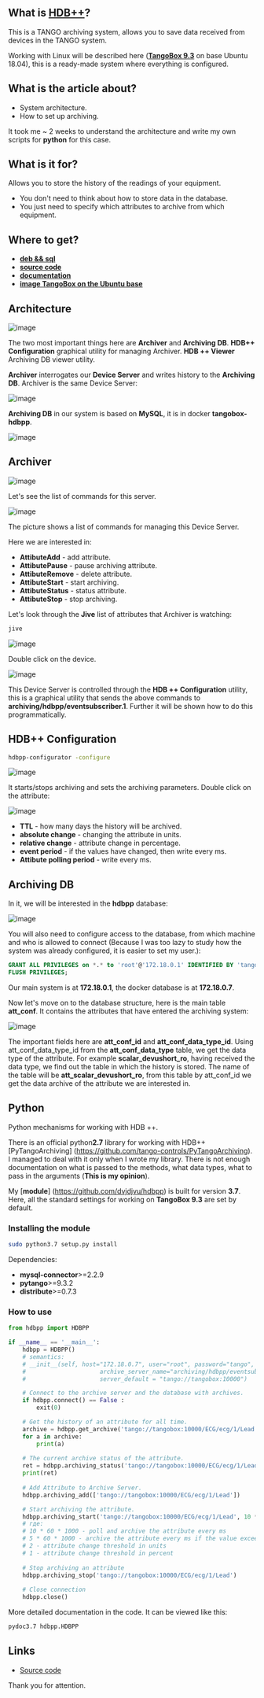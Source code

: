 ## What is [HDB++](https://www.tango-controls.org/community/project-docs/hdbplusplus/)?
This is a TANGO archiving system, allows you to save data received from devices in the TANGO system.

Working with Linux will be described here ([**TangoBox 9.3**](https://s2innovation.sharepoint.com/:f:/s/Developers/EovD2IBwhppAp-ZLXtawQ6gB9F6aXPPs2msr2hgPGTO-FQ?e=Ii3tnr) on base Ubuntu 18.04), this is a ready-made system where everything is configured.

## What is the article about?
 - System architecture.
 - How to set up archiving.

It took me ~ 2 weeks to understand the architecture and write my own scripts for **python** for this case.

## What is it for?
Allows you to store the history of the readings of your equipment.
 - You don't need to think about how to store data in the database.
 - You just need to specify which attributes to archive from which equipment.

<cut/>

## Where to get?
 - [**deb && sql**](https://www.tango-controls.org/community/project-docs/hdbplusplus/hdbplusplus-downloads/)
 - [**source code**](https://github.com/tango-controls-hdbpp)
 - [**documentation**](https://www.tango-controls.org/community/project-docs/hdbplusplus/hdbplusplus-doc/)
 - [**image TangoBox on the Ubuntu base**](https://tango-controls.readthedocs.io/en/latest/installation/virtualmachine.html)

## Architecture

![image](https://habrastorage.org/webt/si/9f/sq/si9fsq0jjolmzn2t2-ka9n_svnk.png)

The two most important things here are **Archiver** and **Archiving DB**. **HDB++ Configuration** graphical utility for managing Archiver. **HDB ++ Viewer** Archiving DB viewer utility.

**Archiver** interrogates our **Device Server** and writes history to the **Archiving DB**.
Archiver is the same Device Server:

![image](https://habrastorage.org/webt/wx/bw/4c/wxbw4cyo_occntl8jparsj2drbo.jpeg)

**Archiving DB** in our system is based on **MySQL**, it is in docker **tangobox-hdbpp**.

![image](https://habrastorage.org/webt/lx/zx/tf/lxzxtfz04nofarfshjy4jdh3hhy.jpeg)

## Archiver

![image](https://habrastorage.org/webt/bc/dd/mw/bcddmwci_lpsr7exia445op9nze.jpeg)

Let's see the list of commands for this server.

![image](https://habrastorage.org/webt/e7/qk/ts/e7qktshbfap5gkk3dm_de-uqyxg.jpeg)

The picture shows a list of commands for managing this Device Server.

Here we are interested in:

 - **AttibuteAdd** - add attribute.
 - **AttibutePause** - pause archiving attribute.
 - **AttibuteRemove** - delete attribute.
 - **AttibuteStart** - start archiving.
 - **AttibuteStatus** - status attribute.
 - **AttibuteStop** - stop archiving.

Let's look through the **Jive** list of attributes that Archiver is watching:
```bash
jive
```

![image](https://habrastorage.org/webt/wx/bw/4c/wxbw4cyo_occntl8jparsj2drbo.jpeg)

Double click on the device.

![image](https://habrastorage.org/webt/gq/li/qa/gqliqanb2roaz98yqhl0b4lxhkk.jpeg)

This Device Server is controlled through the **HDB ++ Configuration** utility, this is a graphical utility that sends the above commands to **archiving/hdbpp/eventsubscriber.1**. Further it will be shown how to do this programmatically.

## HDB++ Configuration
```bash
hdbpp-configurator -configure
```

![image](https://habrastorage.org/webt/sv/nw/bh/svnwbh8yxo3l170gmibfly0gdzi.jpeg)

It starts/stops archiving and sets the archiving parameters. Double click on the attribute:

![image](https://habrastorage.org/webt/ve/gq/qt/vegqqtoux5y-2cctdn1dugymqzw.jpeg)

 - **TTL** - how many days the history will be archived.
 - **absolute change** - changing the attribute in units.
 - **relative change** - attribute change in percentage.
 - **event period** - if the values have changed, then write every ms.
 - **Attibute polling period** - write every ms.

## Archiving DB
In it, we will be interested in the **hdbpp** database:

![image](https://habrastorage.org/webt/5e/hh/15/5ehh15mfnxsnbr_di1sc_oqfhzk.jpeg)

You will also need to configure access to the database, from which machine and who is allowed to connect (Because I was too lazy to study how the system was already configured, it is easier to set my user.):
```sql
GRANT ALL PRIVILEGES on *.* to 'root'@'172.18.0.1' IDENTIFIED BY 'tango';
FLUSH PRIVILEGES;
```
Our main system is at **172.18.0.1**, the docker database is at **172.18.0.7**.

Now let's move on to the database structure, here is the main table **att_conf**. It contains the attributes that have entered the archiving system:

![image](https://habrastorage.org/webt/p5/qb/jn/p5qbjnakml0npautm0rhfiz8ixw.jpeg)

The important fields here are **att_conf_id** and **att_conf_data_type_id**. Using att_conf_data_type_id from the **att_conf_data_type** table, we get the data type of the attribute. For example **scalar_devushort_ro**, having received the data type, we find out the table in which the history is stored. The name of the table will be **att_scalar_devushort_ro**, from this table by att_conf_id we get the data archive of the attribute we are interested in.

## Python
Python mechanisms for working with HDB ++.

There is an official python**2.7** library for working with HDB++ [PyTangoArchiving] (https://github.com/tango-controls/PyTangoArchiving). I managed to deal with it only when I wrote my library. There is not enough documentation on what is passed to the methods, what data types, what to pass in the arguments (**This is my opinion**).

My [**module**] (https://github.com/dvjdjvu/hdbpp) is built for version **3.7**. Here, all the standard settings for working on **TangoBox 9.3** are set by default.

### Installing the module
```bash
sudo python3.7 setup.py install
```
Dependencies:
 - **mysql-connector**>=2.2.9
 - **pytango**>=9.3.2
 - **distribute**>=0.7.3

### How to use
```python
from hdbpp import HDBPP

if __name__ == '__main__':
    hdbpp = HDBPP()
    # semantics:
    # __init__(self, host="172.18.0.7", user="root", password="tango", database="hdbpp", 
    #                     archive_server_name="archiving/hdbpp/eventsubscriber.1",
    #                     server_default = "tango://tangobox:10000")

    # Connect to the archive server and the database with archives.
    if hdbpp.connect() == False :
        exit(0)

    # Get the history of an attribute for all time.
    archive = hdbpp.get_archive('tango://tangobox:10000/ECG/ecg/1/Lead')
    for a in archive:
        print(a)
    
    # The current archive status of the attribute.
    ret = hdbpp.archiving_status('tango://tangobox:10000/ECG/ecg/1/Lead')
    print(ret)
    
    # Add Attribute to Archive Server.
    hdbpp.archiving_add(['tango://tangobox:10000/ECG/ecg/1/Lead'])

    # Start archiving the attribute.
    hdbpp.archiving_start('tango://tangobox:10000/ECG/ecg/1/Lead', 10 * 60 * 1000, 5 * 60 * 1000, 2, 1)
    # где:
    # 10 * 60 * 1000 - poll and archive the attribute every ms
    # 5 * 60 * 1000 - archive the attribute every ms if the value exceeds the threshold
    # 2 - attribute change threshold in units
    # 1 - attribute change threshold in percent
 
    # Stop archiving an attribute
    hdbpp.archiving_stop('tango://tangobox:10000/ECG/ecg/1/Lead')
    
    # Close connection
    hdbpp.close()
```

More detailed documentation in the code.
It can be viewed like this:

```bash
pydoc3.7 hdbpp.HDBPP
```

## Links
 - [Source code](https://github.com/dvjdjvu/hdbpp)

Thank you for attention.
